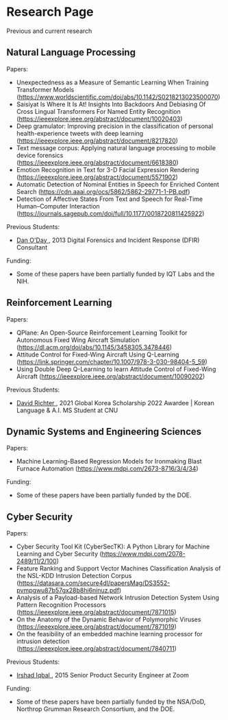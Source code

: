 # Research Page

Previous and current research 

## Natural Language Processing

Papers:

* Unexpectedness as a Measure of Semantic Learning When Training Transformer Models (https://www.worldscientific.com/doi/abs/10.1142/S0218213023500070)
* Saisiyat Is Where It Is At! Insights Into Backdoors And Debiasing Of Cross Lingual Transformers For Named Entity Recognition (https://ieeexplore.ieee.org/abstract/document/10020403)
* Deep gramulator: Improving precision in the classification of personal health-experience tweets with deep learning (https://ieeexplore.ieee.org/abstract/document/8217820)
* Text message corpus: Applying natural language processing to mobile device forensics (https://ieeexplore.ieee.org/abstract/document/6618380)
* Emotion Recognition in Text for 3-D Facial Expression Rendering (https://ieeexplore.ieee.org/abstract/document/5571902)
* Automatic Detection of Nominal Entities in Speech for Enriched Content Search (https://cdn.aaai.org/ocs/5862/5862-29771-1-PB.pdf)
* Detection of Affective States From Text and Speech for Real-Time Human–Computer Interaction (https://journals.sagepub.com/doi/full/10.1177/0018720811425922)

Previous Students: 

* <a href="https://www.linkedin.com/in/danieloday/"> Dan O'Day  </a>, 2013 
Digital Forensics and Incident Response (DFIR) Consultant  </br>

Funding: 

* Some of these papers have been partially funded by IQT Labs and the NIH.

	
## Reinforcement Learning

Papers:

* QPlane: An Open-Source Reinforcement Learning Toolkit for Autonomous Fixed Wing Aircraft Simulation (https://dl.acm.org/doi/abs/10.1145/3458305.3478446)
* Attitude Control for Fixed-Wing Aircraft Using Q-Learning (https://link.springer.com/chapter/10.1007/978-3-030-98404-5_59)
* Using Double Deep Q-Learning to learn Attitude Control of Fixed-Wing Aircraft (https://ieeexplore.ieee.org/abstract/document/10090202)

Previous Students: 

* <a href="https://www.linkedin.com/in/david-richter-0b4312200/"> David Richter   </a>, 2021 
 Global Korea Scholarship 2022 Awardee | Korean Language & A.I. MS Student at CNU </br>

  

## Dynamic Systems and Engineering Sciences

Papers:

* Machine Learning-Based Regression Models for Ironmaking Blast Furnace Automation (https://www.mdpi.com/2673-8716/3/4/34)

Funding: 

* Some of these papers have been partially funded by the DOE.

## Cyber Security

Papers:

* Cyber Security Tool Kit (CyberSecTK): A Python Library for Machine Learning and Cyber Security (https://www.mdpi.com/2078-2489/11/2/100)
* Feature Ranking and Support Vector Machines Classification Analysis of the NSL-KDD Intrusion Detection Corpus (https://datasara.com/secure4dl/papersMag/DS3552-pvmpgwu87b57gx28b8hi6ninuz.pdf)
* Analysis of a Payload-based Network Intrusion Detection System Using Pattern Recognition Processors (https://ieeexplore.ieee.org/abstract/document/7871015)
* On the Anatomy of the Dynamic Behavior of Polymorphic Viruses (https://ieeexplore.ieee.org/abstract/document/7871019)
* On the feasibility of an embedded machine learning processor for intrusion detection (https://ieeexplore.ieee.org/abstract/document/7840711)

Previous Students: 

* <a href="https://www.linkedin.com/in/miirshad/"> Irshad Iqbal   </a>, 2015 
  Senior Product Security Engineer at Zoom </br>

Funding: 

* Some of these papers have been partially funded by the NSA/DoD, Northrop Grumman Research Consortium, and the DOE.
  



